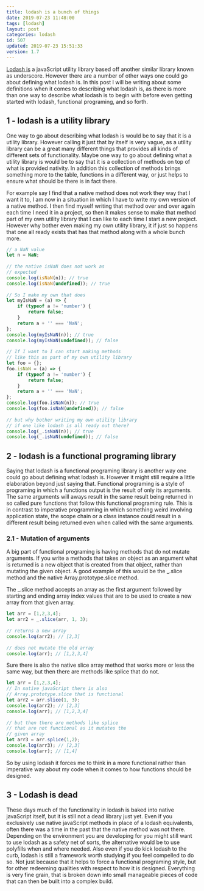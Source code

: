 ```yaml
---
title: lodash is a bunch of things
date: 2019-07-23 11:48:00
tags: [lodash]
layout: post
categories: lodash
id: 507
updated: 2019-07-23 15:51:33
version: 1.7
---
```


[Lodash is](https://lodash.com/docs/4.17.14) a javaScript utility library based off another similar library known as underscore. However there are a number of other ways one could go about defining what lodash is. In this post I will be writing about some definitions when it comes to describing what lodash is, as there is more than one way to describe what lodash is to begin with before even getting started with lodash, functional programing, and so forth.

<!-- more -->

## 1 - lodash is a utility library

One way to go about describing what lodash is would be to say that it is a utility library. However calling it just that by itself is very vague, as a utility library can be a great many different things that provides all kinds of different sets of functionality.
Maybe one way to go about defining what a utility library is would be to say that it is a collection of methods on top of what is provided nativity. In addition this collection of methods brings something more to the table, functions in a different way, or just helps to ensure what should be there is in fact there.

For example say I find that a native method does not work they way that I want it to, I am now in a situation in which I have to write my own version of a native method. I then find myself writing that method over and over again each time I need it in a project, so then it makes sense to make that method part of my own utility library that I can like to each time I start a new project. However why bother even making my own utility library, it if just so happens that one all ready exists that has that method along with a whole bunch more.

```js
// a NaN value
let n = NaN;
 
// the native isNaN does not work as
// expected
console.log(isNaN(n)); // true
console.log(isNaN(undefined)); // true
 
// So I make my own that does
let myIsNaN = (a) => {
    if (typeof a != 'number') {
        return false;
    }
    return a + '' === 'NaN';
};
console.log(myIsNaN(n)); // true
console.log(myIsNaN(undefined)); // false
 
// If I want to I can start making methods
// like this as part of my own utility library
let foo = {};
foo.isNaN = (a) => {
    if (typeof a != 'number') {
        return false;
    }
    return a + '' === 'NaN';
};
console.log(foo.isNaN(n)); // true
console.log(foo.isNaN(undefined)); // false
 
// but why bother writing my own utility library
// if one like lodash is all ready out there?
console.log(_.isNaN(n)); // true
console.log(_.isNaN(undefined)); // false
```

## 2 - lodash is a functional programing library

Saying that lodash is a functional programing library is another way one could go about defining what lodash is. However it might still require a little elaboration beyond just saying that. Functional programing is a style of programing in which a functions output is the result of only its arguments. The same arguments will aways result in the same result being returned in so called pure functions that follow this functional programing rule. This is in contrast to imperative programming in which something weird involving application state, the scope chain or a class instance could result in a different result being returned even when called with the same arguments.

### 2.1 - Mutation of arguments

A big part of functional programing is having methods that do not mutate arguments. If you write a methods that takes an object as an argument what is returned is a new object that is created from that object, rather than mutating the given object. A good example of this would be the \_.slice method and the native Array.prototype.slice method.

The \_.slice method accepts an array as the first argument followed by starting and ending array index values that are to be used to create a new array from that given array.

```js
let arr = [1,2,3,4];
let arr2 = _.slice(arr, 1, 3);
 
// returns a new array
console.log(arr2); // [2,3]
 
// does not mutate the old array
console.log(arr); // [1,2,3,4]
```

Sure there is also the native slice array method that works more or less the same way, but then there are methods like splice that do not.

```js
let arr = [1,2,3,4];
// In native javaScript there is also
// Array.prototype.slice that is functional
let arr2 = arr.slice(1, 3);
console.log(arr2); // [2,3]
console.log(arr); // [1,2,3,4]
 
// but then there are methods like splice
// that are not functional as it mutates the
// given array
let arr3 = arr.splice(1,2);
console.log(arr3); // [2,3]
console.log(arr); // [1,4]
```

So by using lodash it forces me to think in a more functional rather than imperative way about my code when it comes to how functions should be designed.

## 3 - Lodash is dead

These days much of the functionality in lodash is baked into native javaScript itself, but it is still not a dead library just yet. Even if you exclusively use native javaScript methods in place of a lodash equivalents, often there was a time in the past that the native method was not there. Depending on the environment you are developing for you might still want to use lodash as a safety net of sorts, the alternative would be to use polyfills when and where needed. Also even if you do kick lodash to the curb, lodash is still a framework worth studying if you feel compelled to do so. Not just because that it helps to force a functional programing style, but for other redeeming qualities with respect to how it is designed. Everything is very fine grain, that is broken down into small manageable pieces of code that can then be built into a complex build.